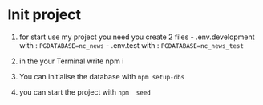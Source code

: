 # Init project
1. for start use my project you need you create 2 files
        - .env.development with : `PGDATABASE=nc_news`
        - .env.test with : `PGDATABASE=nc_news_test`

2. in the your Terminal write npm i
3. You can initialise the database with `npm setup-dbs`
4. you can start the project with `npm  seed`



